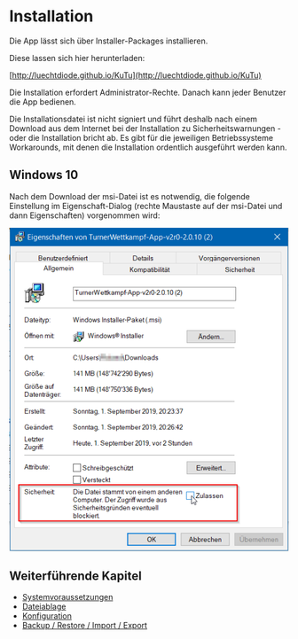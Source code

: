 # Installation

Die App lässt sich über Installer-Packages installieren.

Diese lassen sich hier herunterladen:

[http://luechtdiode.github.io/KuTu](http://luechtdiode.github.io/KuTu)

Die Installation erfordert Administrator-Rechte. Danach kann jeder Benutzer die App bedienen.

Die Installationsdatei ist nicht signiert und führt deshalb nach einem Download aus dem Internet bei der Installation zu Sicherheitswarnungen - oder die Installation bricht ab. Es gibt für die jeweiligen Betriebssysteme Workarounds, mit denen die Installation ordentlich ausgeführt werden kann.

## Windows 10

Nach dem Download der msi-Datei ist es notwendig, die folgende Einstellung im Eigenschaft-Dialog \(rechte Maustaste auf der msi-Datei und dann Eigenschaften\) vorgenommen wird:

![](../.gitbook/assets/msi-wont-install-issue.png)

## Weiterführende Kapitel

* [Systemvoraussetzungen](systemvoraussetzungen.md)
* [Dateiablage](dateiablage.md)
* [Konfiguration](konfiguration.md)
* [Backup / Restore / Import / Export](backup__restore__import__export.md)

